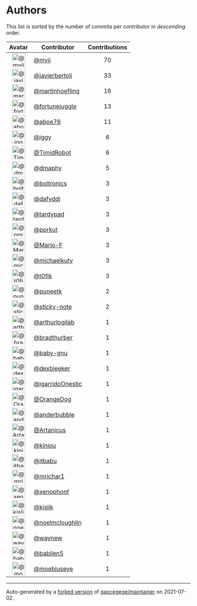 # Authors

This list is sorted by the number of commits per contributor in _descending_ order.

Avatar|Contributor|Contributions
:-:|---|:-:
<img class='float-left rounded-1' src='https://avatars.githubusercontent.com/u/10231489?v=4' width='36' height='36' alt='@myii'>|[@myii](https://github.com/myii)|70
<img class='float-left rounded-1' src='https://avatars.githubusercontent.com/u/242396?v=4' width='36' height='36' alt='@javierbertoli'>|[@javierbertoli](https://github.com/javierbertoli)|33
<img class='float-left rounded-1' src='https://avatars.githubusercontent.com/u/1011603?v=4' width='36' height='36' alt='@martinhoefling'>|[@martinhoefling](https://github.com/martinhoefling)|16
<img class='float-left rounded-1' src='https://avatars.githubusercontent.com/u/8399114?v=4' width='36' height='36' alt='@fortunejuggle'>|[@fortunejuggle](https://github.com/fortunejuggle)|13
<img class='float-left rounded-1' src='https://avatars.githubusercontent.com/u/1800660?v=4' width='36' height='36' alt='@aboe76'>|[@aboe76](https://github.com/aboe76)|11
<img class='float-left rounded-1' src='https://avatars.githubusercontent.com/u/20441?v=4' width='36' height='36' alt='@iggy'>|[@iggy](https://github.com/iggy)|6
<img class='float-left rounded-1' src='https://avatars.githubusercontent.com/u/691322?v=4' width='36' height='36' alt='@TimidRobot'>|[@TimidRobot](https://github.com/TimidRobot)|6
<img class='float-left rounded-1' src='https://avatars.githubusercontent.com/u/195714?v=4' width='36' height='36' alt='@dmaphy'>|[@dmaphy](https://github.com/dmaphy)|5
<img class='float-left rounded-1' src='https://avatars.githubusercontent.com/u/250531?v=4' width='36' height='36' alt='@boltronics'>|[@boltronics](https://github.com/boltronics)|3
<img class='float-left rounded-1' src='https://avatars.githubusercontent.com/u/4195158?v=4' width='36' height='36' alt='@dafyddj'>|[@dafyddj](https://github.com/dafyddj)|3
<img class='float-left rounded-1' src='https://avatars.githubusercontent.com/u/6368493?v=4' width='36' height='36' alt='@tardypad'>|[@tardypad](https://github.com/tardypad)|3
<img class='float-left rounded-1' src='https://avatars.githubusercontent.com/u/56635?v=4' width='36' height='36' alt='@pprkut'>|[@pprkut](https://github.com/pprkut)|3
<img class='float-left rounded-1' src='https://avatars.githubusercontent.com/u/16899663?v=4' width='36' height='36' alt='@Mario-F'>|[@Mario-F](https://github.com/Mario-F)|3
<img class='float-left rounded-1' src='https://avatars.githubusercontent.com/u/3372169?v=4' width='36' height='36' alt='@michaelkuty'>|[@michaelkuty](https://github.com/michaelkuty)|3
<img class='float-left rounded-1' src='https://avatars.githubusercontent.com/u/2995329?v=4' width='36' height='36' alt='@t0fik'>|[@t0fik](https://github.com/t0fik)|3
<img class='float-left rounded-1' src='https://avatars.githubusercontent.com/u/528061?v=4' width='36' height='36' alt='@puneetk'>|[@puneetk](https://github.com/puneetk)|2
<img class='float-left rounded-1' src='https://avatars.githubusercontent.com/u/46799934?v=4' width='36' height='36' alt='@sticky-note'>|[@sticky-note](https://github.com/sticky-note)|2
<img class='float-left rounded-1' src='https://avatars.githubusercontent.com/u/445200?v=4' width='36' height='36' alt='@arthurlogilab'>|[@arthurlogilab](https://github.com/arthurlogilab)|1
<img class='float-left rounded-1' src='https://avatars.githubusercontent.com/u/3045456?v=4' width='36' height='36' alt='@bradthurber'>|[@bradthurber](https://github.com/bradthurber)|1
<img class='float-left rounded-1' src='https://avatars.githubusercontent.com/u/1233212?v=4' width='36' height='36' alt='@baby-gnu'>|[@baby-gnu](https://github.com/baby-gnu)|1
<img class='float-left rounded-1' src='https://avatars.githubusercontent.com/u/12513495?v=4' width='36' height='36' alt='@dexbleeker'>|[@dexbleeker](https://github.com/dexbleeker)|1
<img class='float-left rounded-1' src='https://avatars.githubusercontent.com/u/38553298?v=4' width='36' height='36' alt='@igarridoOnestic'>|[@igarridoOnestic](https://github.com/igarridoOnestic)|1
<img class='float-left rounded-1' src='https://avatars.githubusercontent.com/u/675056?v=4' width='36' height='36' alt='@OrangeDog'>|[@OrangeDog](https://github.com/OrangeDog)|1
<img class='float-left rounded-1' src='https://avatars.githubusercontent.com/u/350294?v=4' width='36' height='36' alt='@anderbubble'>|[@anderbubble](https://github.com/anderbubble)|1
<img class='float-left rounded-1' src='https://avatars.githubusercontent.com/u/1683369?v=4' width='36' height='36' alt='@Artanicus'>|[@Artanicus](https://github.com/Artanicus)|1
<img class='float-left rounded-1' src='https://avatars.githubusercontent.com/u/121836?v=4' width='36' height='36' alt='@kiniou'>|[@kiniou](https://github.com/kiniou)|1
<img class='float-left rounded-1' src='https://avatars.githubusercontent.com/u/650691?v=4' width='36' height='36' alt='@itbabu'>|[@itbabu](https://github.com/itbabu)|1
<img class='float-left rounded-1' src='https://avatars.githubusercontent.com/u/478653?v=4' width='36' height='36' alt='@mrichar1'>|[@mrichar1](https://github.com/mrichar1)|1
<img class='float-left rounded-1' src='https://avatars.githubusercontent.com/u/7139195?v=4' width='36' height='36' alt='@xenophonf'>|[@xenophonf](https://github.com/xenophonf)|1
<img class='float-left rounded-1' src='https://avatars.githubusercontent.com/u/11527999?v=4' width='36' height='36' alt='@kislik'>|[@kislik](https://github.com/kislik)|1
<img class='float-left rounded-1' src='https://avatars.githubusercontent.com/u/13322818?v=4' width='36' height='36' alt='@noelmcloughlin'>|[@noelmcloughlin](https://github.com/noelmcloughlin)|1
<img class='float-left rounded-1' src='https://avatars.githubusercontent.com/u/189750?v=4' width='36' height='36' alt='@waynew'>|[@waynew](https://github.com/waynew)|1
<img class='float-left rounded-1' src='https://avatars.githubusercontent.com/u/117961?v=4' width='36' height='36' alt='@babilen5'>|[@babilen5](https://github.com/babilen5)|1
<img class='float-left rounded-1' src='https://avatars.githubusercontent.com/u/746812?v=4' width='36' height='36' alt='@moebiuseye'>|[@moebiuseye](https://github.com/moebiuseye)|1

---

Auto-generated by a [forked version](https://github.com/myii/maintainer) of [gaocegege/maintainer](https://github.com/gaocegege/maintainer) on 2021-07-02.
